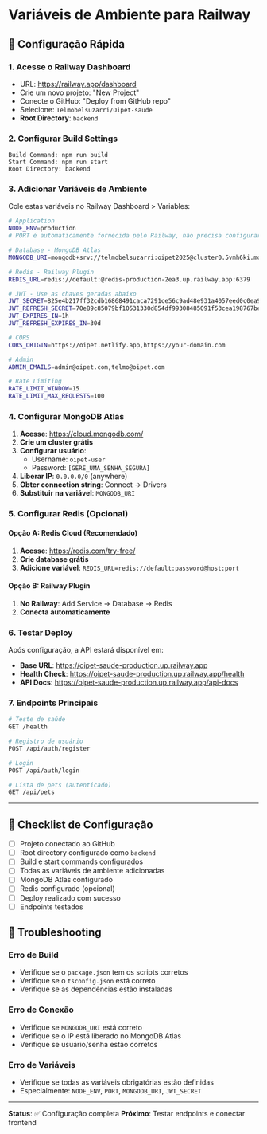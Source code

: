 # Variáveis de Ambiente para Railway

## 🚀 Configuração Rápida

### 1. Acesse o Railway Dashboard
- URL: https://railway.app/dashboard
- Crie um novo projeto: "New Project"
- Conecte o GitHub: "Deploy from GitHub repo"
- Selecione: `Telmobelsuzarri/Oipet-saude`
- **Root Directory**: `backend`

### 2. Configurar Build Settings
```
Build Command: npm run build
Start Command: npm run start
Root Directory: backend
```

### 3. Adicionar Variáveis de Ambiente

Cole estas variáveis no Railway Dashboard > Variables:

```bash
# Application
NODE_ENV=production
# PORT é automaticamente fornecida pelo Railway, não precisa configurar

# Database - MongoDB Atlas
MONGODB_URI=mongodb+srv://telmobelsuzarri:oipet2025@cluster0.5vmh6ki.mongodb.net/oipet-saude?retryWrites=true&w=majority&appName=Cluster0

# Redis - Railway Plugin
REDIS_URL=redis://default:@redis-production-2ea3.up.railway.app:6379

# JWT - Use as chaves geradas abaixo
JWT_SECRET=825e4b217ff32cdb16868491caca7291ce56c9ad48e931a4057eed0c0ea9887b4bb2eb193b5909dd8bce1a052de69ced35d7ceb0c8ae2a3f5f6488f56ba8e3fc
JWT_REFRESH_SECRET=70e89c85079bf10531330d854df99308485091f53cea198767be2487b603c9aed76cf0e3aa9dfc53e0701ec729705b442431ff1009e194807be10c7688bf2c0f
JWT_EXPIRES_IN=1h
JWT_REFRESH_EXPIRES_IN=30d

# CORS
CORS_ORIGIN=https://oipet.netlify.app,https://your-domain.com

# Admin
ADMIN_EMAILS=admin@oipet.com,telmo@oipet.com

# Rate Limiting
RATE_LIMIT_WINDOW=15
RATE_LIMIT_MAX_REQUESTS=100
```

### 4. Configurar MongoDB Atlas

1. **Acesse**: https://cloud.mongodb.com/
2. **Crie um cluster grátis**
3. **Configurar usuário**:
   - Username: `oipet-user`
   - Password: `[GERE_UMA_SENHA_SEGURA]`
4. **Liberar IP**: `0.0.0.0/0` (anywhere)
5. **Obter connection string**: Connect → Drivers
6. **Substituir na variável**: `MONGODB_URI`

### 5. Configurar Redis (Opcional)

#### Opção A: Redis Cloud (Recomendado)
1. **Acesse**: https://redis.com/try-free/
2. **Crie database grátis**
3. **Adicione variável**: `REDIS_URL=redis://default:password@host:port`

#### Opção B: Railway Plugin
1. **No Railway**: Add Service → Database → Redis
2. **Conecta automaticamente**

### 6. Testar Deploy

Após configuração, a API estará disponível em:
- **Base URL**: https://oipet-saude-production.up.railway.app
- **Health Check**: https://oipet-saude-production.up.railway.app/health
- **API Docs**: https://oipet-saude-production.up.railway.app/api-docs

### 7. Endpoints Principais

```bash
# Teste de saúde
GET /health

# Registro de usuário
POST /api/auth/register

# Login
POST /api/auth/login

# Lista de pets (autenticado)
GET /api/pets
```

---

## 📝 Checklist de Configuração

- [ ] Projeto conectado ao GitHub
- [ ] Root directory configurado como `backend`
- [ ] Build e start commands configurados
- [ ] Todas as variáveis de ambiente adicionadas
- [ ] MongoDB Atlas configurado
- [ ] Redis configurado (opcional)
- [ ] Deploy realizado com sucesso
- [ ] Endpoints testados

## 🔧 Troubleshooting

### Erro de Build
- Verifique se o `package.json` tem os scripts corretos
- Verifique se o `tsconfig.json` está correto
- Verifique se as dependências estão instaladas

### Erro de Conexão
- Verifique se `MONGODB_URI` está correto
- Verifique se o IP está liberado no MongoDB Atlas
- Verifique se usuário/senha estão corretos

### Erro de Variáveis
- Verifique se todas as variáveis obrigatórias estão definidas
- Especialmente: `NODE_ENV`, `PORT`, `MONGODB_URI`, `JWT_SECRET`

---

**Status**: ✅ Configuração completa
**Próximo**: Testar endpoints e conectar frontend